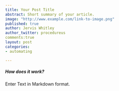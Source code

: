 ```yaml
---
title: Your Post Title
abstract: Short summary of your article.
image: "http://www.example.com/link-to-image.png"
published: true
author: Jervis Whitley
author_twitter: procedureus
comments:true
layout: post
categories:
- automating

---
```


##### How does it work?

Enter Text in Markdown format.